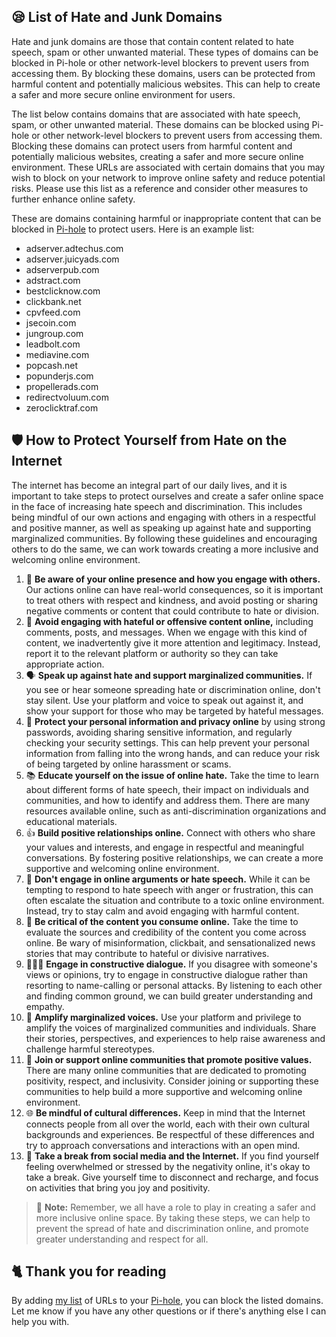 ## 😪 List of Hate and Junk Domains
Hate and junk domains are those that contain content related to hate speech, spam or other unwanted material.
These types of domains can be blocked in Pi-hole or other network-level blockers to prevent users from accessing them.
By blocking these domains, users can be protected from harmful content and potentially malicious websites.
This can help to create a safer and more secure online environment for users.

The list below contains domains that are associated with hate speech, spam, or other unwanted material.
These domains can be blocked using Pi-hole or other network-level blockers to prevent users from accessing them.
Blocking these domains can protect users from harmful content and potentially malicious websites, creating a safer and more secure online environment.
These URLs are associated with certain domains that you may wish to block on your network to improve online safety and reduce potential risks.
Please use this list as a reference and consider other measures to further enhance online safety.

These are domains containing harmful or inappropriate content that can be blocked in [Pi-hole](../What%20is%20Pi-hole.md) to protect users.
Here is an example list:
- adserver.adtechus.com
- adserver.juicyads.com
- adserverpub.com
- adstract.com
- bestclicknow.com
- clickbank.net
- cpvfeed.com
- jsecoin.com
- jungroup.com
- leadbolt.com
- mediavine.com
- popcash.net
- popunderjs.com
- propellerads.com
- redirectvoluum.com
- zeroclicktraf.com

## 🛡️ How to Protect Yourself from Hate on the Internet
The internet has become an integral part of our daily lives, and it is important to take steps to protect ourselves and create a safer online space in the face of increasing hate speech and discrimination.
This includes being mindful of our own actions and engaging with others in a respectful and positive manner, as well as speaking up against hate and supporting marginalized communities.
By following these guidelines and encouraging others to do the same, we can work towards creating a more inclusive and welcoming online environment.

1. 🔎 **Be aware of your online presence and how you engage with others.**
Our actions online can have real-world consequences, so it is important to treat others with respect and kindness, and avoid posting or sharing negative comments or content that could contribute to hate or division.
2. 🚫 **Avoid engaging with hateful or offensive content online,**
including comments, posts, and messages. When we engage with this kind of content, we inadvertently give it more attention and legitimacy. Instead, report it to the relevant platform or authority so they can take appropriate action.
3. 🗣️ **Speak up against hate and support marginalized communities.**
If you see or hear someone spreading hate or discrimination online, don't stay silent. Use your platform and voice to speak out against it, and show your support for those who may be targeted by hateful messages.
4. 📝 **Protect your personal information and privacy online** by using strong passwords, avoiding sharing sensitive information, and regularly checking your security settings. This can help prevent your personal information from falling into the wrong hands, and can reduce your risk of being targeted by online harassment or scams.
5. 📚 **Educate yourself on the issue of online hate.**
Take the time to learn about different forms of hate speech, their impact on individuals and communities, and how to identify and address them. There are many resources available online, such as anti-discrimination organizations and educational materials.
6. 👍 **Build positive relationships online.**
Connect with others who share your values and interests, and engage in respectful and meaningful conversations. By fostering positive relationships, we can create a more supportive and welcoming online environment.
7. 🚫 **Don't engage in online arguments or hate speech.**
While it can be tempting to respond to hate speech with anger or frustration, this can often escalate the situation and contribute to a toxic online environment. Instead, try to stay calm and avoid engaging with harmful content.
8. 🤔 **Be critical of the content you consume online.**
Take the time to evaluate the sources and credibility of the content you come across online. Be wary of misinformation, clickbait, and sensationalized news stories that may contribute to hateful or divisive narratives.
9. 🧑‍🤝‍🧑 **Engage in constructive dialogue.**
If you disagree with someone's views or opinions, try to engage in constructive dialogue rather than resorting to name-calling or personal attacks. By listening to each other and finding common ground, we can build greater understanding and empathy.
10. 📢 **Amplify marginalized voices.** Use your platform and privilege to amplify the voices of marginalized communities and individuals. Share their stories, perspectives, and experiences to help raise awareness and challenge harmful stereotypes.
11. 🤝 **Join or support online communities that promote positive values.**
There are many online communities that are dedicated to promoting positivity, respect, and inclusivity. Consider joining or supporting these communities to help build a more supportive and welcoming online environment.
12. 🌐 **Be mindful of cultural differences.**
Keep in mind that the Internet connects people from all over the world, each with their own cultural backgrounds and experiences. Be respectful of these differences and try to approach conversations and interactions with an open mind.
13. 📲 **Take a break from social media and the Internet.**
If you find yourself feeling overwhelmed or stressed by the negativity online, it's okay to take a break. Give yourself time to disconnect and recharge, and focus on activities that bring you joy and positivity.

> 🌟 **Note:**
> Remember, we all have a role to play in creating a safer and more inclusive online space.
> By taking these steps, we can help to prevent the spread of hate and discrimination online, and promote greater understanding and respect for all.

## 🐈 Thank you for reading
By adding [my list](https://github.com/sefinek24/PiHole-Blocklist-Collection/blob/main/List.md) of URLs to your [Pi-hole](../What%20is%20Pi-hole.md), you can block the listed domains.
Let me know if you have any other questions or if there's anything else I can help you with.